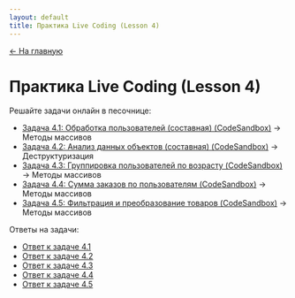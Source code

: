 ```yaml
---
layout: default
title: Практика Live Coding (Lesson 4)
---
```

<a href="{{ site.baseurl }}" class="main-link-home">&#8592; На главную</a>

# Практика Live Coding (Lesson 4)

Решайте задачи онлайн в песочнице:

- [Задача 4.1: Обработка пользователей (составная) (CodeSandbox)](tasks/lesson-4-task-1-1-complex-array.js) → Методы массивов
- [Задача 4.2: Анализ данных объектов (составная) (CodeSandbox)](tasks/lesson-4-task-1-2-advanced-objects.js) → Деструктуризация
- [Задача 4.3: Группировка пользователей по возрасту (CodeSandbox)](tasks/lesson-4-task-2-1-group-by-age.js) → Методы массивов
- [Задача 4.4: Сумма заказов по пользователям (CodeSandbox)](tasks/lesson-4-task-2-2-orders-summary.js) → Методы массивов
- [Задача 4.5: Фильтрация и преобразование товаров (CodeSandbox)](tasks/lesson-4-task-2-3-filter-products.js) → Методы массивов

Ответы на задачи:

- [Ответ к задаче 4.1](answers/lesson-4-task-1-1-complex-array.answer.md)
- [Ответ к задаче 4.2](answers/lesson-4-task-1-2-advanced-objects.answer.md)
- [Ответ к задаче 4.3](answers/lesson-4-task-2-1-group-by-age.answer.md)
- [Ответ к задаче 4.4](answers/lesson-4-task-2-2-orders-summary.answer.md)
- [Ответ к задаче 4.5](answers/lesson-4-task-2-3-filter-products.answer.md) 